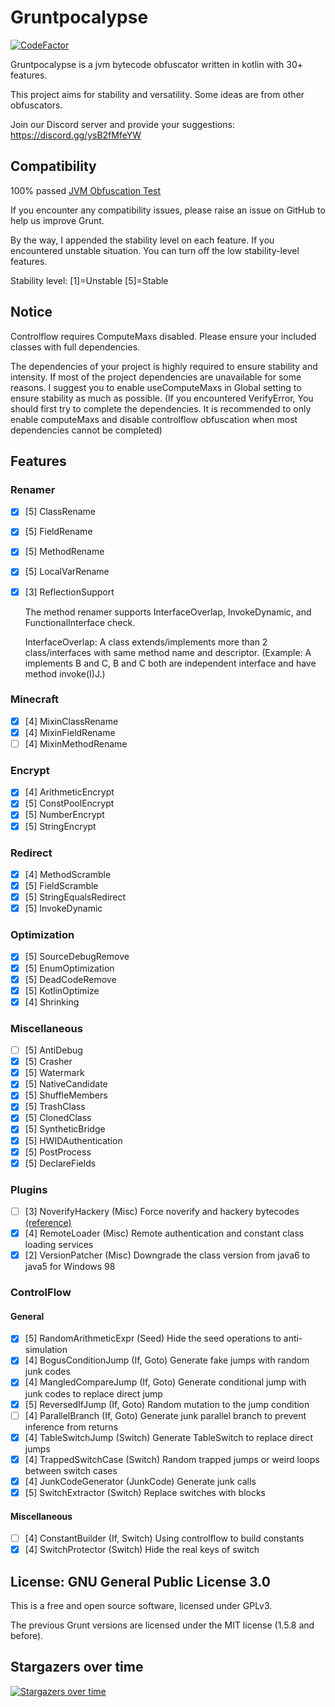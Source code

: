 # Gruntpocalypse

[![CodeFactor](https://www.codefactor.io/repository/github/spartanb312/grunt/badge)](https://www.codefactor.io/repository/github/spartanb312/grunt)

Gruntpocalypse is a jvm bytecode obfuscator written in kotlin with 30+ features.

This project aims for stability and versatility. Some ideas are from other obfuscators.

Join our Discord server and provide your suggestions: https://discord.gg/ysB2fMfeYW

## Compatibility

100% passed [JVM Obfuscation Test](https://github.com/sim0n/jvm-obfuscation-tester)

If you encounter any compatibility issues, please raise an issue on GitHub to help us improve Grunt.

By the way, I appended the stability level on each feature. If you encountered unstable situation. You can turn off the
low stability-level features.

Stability level: [1]=Unstable [5]=Stable

## Notice

Controlflow requires ComputeMaxs disabled. Please ensure your included classes with full dependencies.

The dependencies of your project is highly required to ensure stability and intensity. If most of the project
dependencies are unavailable for some reasons. I suggest you to enable useComputeMaxs in Global setting to ensure
stability as much as possible. (If you encountered VerifyError, You should first try to complete the dependencies. It is
recommended to only enable computeMaxs and disable controlflow obfuscation when most dependencies cannot be completed)

## Features

### Renamer

* [X] [5] ClassRename
* [X] [5] FieldRename
* [X] [5] MethodRename
* [X] [5] LocalVarRename
* [X] [3] ReflectionSupport 

  The method renamer supports InterfaceOverlap, InvokeDynamic, and FunctionalInterface check.

  InterfaceOverlap: A class extends/implements more than 2 class/interfaces with same method name and descriptor.
  (Example: A implements B and C, B and C both are independent interface and have method invoke(I)J.)

### Minecraft

* [X] [4] MixinClassRename
* [X] [4] MixinFieldRename
* [ ] [4] MixinMethodRename

### Encrypt

* [X] [4] ArithmeticEncrypt
* [X] [5] ConstPoolEncrypt
* [X] [5] NumberEncrypt
* [X] [5] StringEncrypt

### Redirect

* [X] [4] MethodScramble
* [X] [5] FieldScramble
* [X] [5] StringEqualsRedirect
* [X] [5] InvokeDynamic

### Optimization

* [X] [5] SourceDebugRemove
* [X] [5] EnumOptimization
* [X] [5] DeadCodeRemove
* [X] [5] KotlinOptimize
* [X] [4] Shrinking

### Miscellaneous

* [ ] [5] AntiDebug
* [X] [5] Crasher
* [X] [5] Watermark
* [X] [5] NativeCandidate
* [X] [5] ShuffleMembers
* [X] [5] TrashClass
* [X] [5] ClonedClass
* [X] [5] SyntheticBridge
* [X] [5] HWIDAuthentication
* [X] [5] PostProcess
* [X] [5] DeclareFields

### Plugins

* [ ] [3] NoverifyHackery (Misc) Force noverify and hackery bytecodes [(reference)](https://github.com/char/noverify-hackery)
* [X] [4] RemoteLoader (Misc) Remote authentication and constant class loading services
* [X] [2] VersionPatcher (Misc) Downgrade the class version from java6 to java5 for Windows 98

### ControlFlow

#### General

* [X] [5] RandomArithmeticExpr (Seed) Hide the seed operations to anti-simulation
* [X] [4] BogusConditionJump (If, Goto) Generate fake jumps with random junk codes
* [X] [4] MangledCompareJump (If, Goto) Generate conditional jump with junk codes to replace direct jump
* [X] [5] ReversedIfJump (If, Goto) Random mutation to the jump condition
* [ ] [4] ParallelBranch (If, Goto) Generate junk parallel branch to prevent inference from returns
* [X] [4] TableSwitchJump (Switch) Generate TableSwitch to replace direct jumps
* [X] [4] TrappedSwitchCase (Switch) Random trapped jumps or weird loops between switch cases
* [X] [4] JunkCodeGenerator (JunkCode) Generate junk calls
* [X] [5] SwitchExtractor (Switch) Replace switches with blocks

#### Miscellaneous

* [ ] [4] ConstantBuilder (If, Switch) Using controlflow to build constants
* [X] [4] SwitchProtector (Switch) Hide the real keys of switch

## License: GNU General Public License 3.0

This is a free and open source software, licensed under GPLv3.

The previous Grunt versions are licensed under the MIT license (1.5.8 and before).

## Stargazers over time

[![Stargazers over time](https://starchart.cc/SpartanB312/Grunt.svg?variant=adaptive)](https://starchart.cc/SpartanB312/Grunt)
